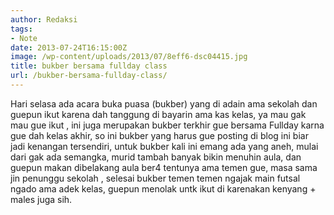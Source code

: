 ```yaml
---
author: Redaksi
tags:
- Note
date: 2013-07-24T16:15:00Z
image: /wp-content/uploads/2013/07/8eff6-dsc04415.jpg
title: bukber bersama fullday class
url: /bukber-bersama-fullday-class/
---
```


Hari selasa ada acara buka puasa (bukber) yang di adain ama sekolah dan guepun ikut karena dah tanggung di bayarin ama kas kelas, ya mau gak mau gue ikut , ini juga merupakan bukber terkhir gue bersama Fullday karna gue dah kelas akhir, so ini bukber yang harus gue posting di blog ini biar jadi kenangan tersendiri, untuk bukber kali ini emang ada yang aneh,
mulai dari gak ada semangka, murid tambah banyak bikin menuhin aula,
dan guepun makan dibelakang aula ber4 tentunya ama temen gue, masa sama jin penunggu sekolah , selesai bukber temen temen ngajak main futsal ngado ama adek kelas, guepun menolak untk ikut di karenakan kenyang + males juga sih.